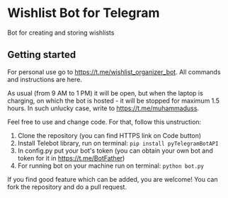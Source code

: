 # Wishlist Bot for Telegram
Bot for creating and storing wishlists

## Getting started
For personal use go to https://t.me/wishlist_organizer_bot. All commands and instructions are here.

As usual (from 9 AM to 1 PM) it will be open, 
but when the laptop is charging, on which the bot is hosted - it will be stopped for maximum 1.5 hours. In such unlucky case, write to https://t.me/muhammaduss.

Feel free to use and change code. For that, follow this unstruction:

1. Clone the repository (you can find HTTPS link on Code button)
2. Install Telebot library, run on terminal: ```pip install pyTelegramBotAPI```
3. In config.py put your bot's token (you can obtain your own bot and token for it in https://t.me/BotFather)
4. For running bot on your machine run on terminal: ```python bot.py```

If you find good feature which can be added, you are welcome! You can fork the repository and do a pull request.
